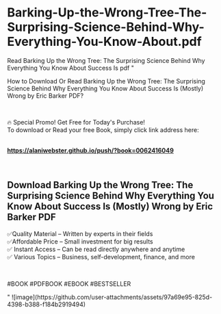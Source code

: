 # Barking-Up-the-Wrong-Tree-The-Surprising-Science-Behind-Why-Everything-You-Know-About.pdf
Read Barking Up the Wrong Tree: The Surprising Science Behind Why Everything You Know About Success Is  pdf
"<p>How to Download Or Read Barking Up the Wrong Tree: The Surprising Science Behind Why Everything You Know About Success Is (Mostly) Wrong by Eric Barker PDF?</p>
<p>&nbsp;</p>
<p>&#128293;  Special Promo! Get Free for Today's Purchase!<br />To download or Read your free Book, simply click link address here:&nbsp;<br />&nbsp;</p>
<p><a href=""https://alaniwebster.github.io/push/?book=0062416049""><strong>https://alaniwebster.github.io/push/?book=0062416049</strong></a></p>
<p>&nbsp;</p>
<h2>Download Barking Up the Wrong Tree: The Surprising Science Behind Why Everything You Know About Success Is (Mostly) Wrong by Eric Barker PDF</h2>
<p>&#x2705;Quality Material &ndash; Written by experts in their fields<br />&#x2705;Affordable Price &ndash; Small investment for big results<br />&#x2705; Instant Access &ndash; Can be read directly anywhere and anytime<br />&#x2705; Various Topics &ndash; Business, self-development, finance, and more</p>
<p>&nbsp;</p>
<p>#BOOK #PDFBOOK #EBOOK #BESTSELLER</p>
"
![image](https://github.com/user-attachments/assets/97a69e95-825d-4398-b388-f184b2919494)
